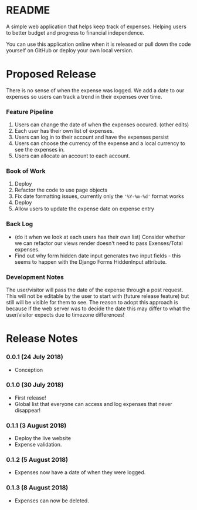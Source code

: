 README
======

A simple web application that helps keep track of expenses. Helping users to better budget and progress to financial independence.

You can use this application online when it is released or pull down the code yourself on GitHub or deploy your own local version.

Proposed Release
================

There is no sense of when the expense was logged. We add a date to our expenses
so users can track a trend in their expenses over time.

### Feature Pipeline
1. Users can change the date of when the expenses occured. (other edits)
2. Each user has their own list of expenses.
3. Users can log in to their account and have the expenses persist
4. Users can choose the currency of the expense and a local currency to see the expenses in.
5. Users can allocate an account to each account.

### Book of Work
1. Deploy
2. Refactor the code to use page objects
3. Fix date formatting issues, currently only the `'%Y-%m-%d'` format works
4. Deploy
5. Allow users to update the expense date on expense entry

### Back Log
* (do it when we look at each users has their own list) Consider whether we can refactor our views render doesn't need to pass Exenses/Total expenses.
* Find out why form hidden date input generates two input fields - this seems to happen with the Django Forms HiddenInput attribute.

### Development Notes

The user/visitor will pass the date of the expense through a post request. This
will not be editable by the user to start with (future release feature) but
still will be visible for them to see. The reason to adopt this approach is
because if the web server was to decide the date this may differ to what the
user/visitor expects due to timezone differences!

Release Notes
=============

### 0.0.1 (24 July 2018)

* Conception

### 0.1.0 (30 July 2018)

* First release!
* Global list that everyone can access and log expenses that never disappear!

### 0.1.1 (3 August 2018)

* Deploy the live website
* Expense validation.

### 0.1.2 (5 August 2018)

* Expenses now have a date of when they were logged.

### 0.1.3 (8 August 2018)

* Expenses can now be deleted.
